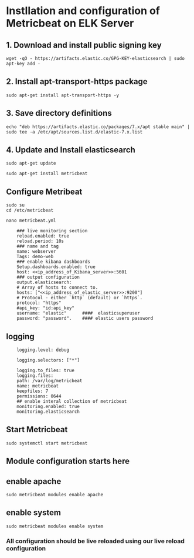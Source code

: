 # Instllation and configuration of Metricbeat on ELK Server

## 1. Download and install public signing key 



    wget -qO - https://artifacts.elastic.co/GPG-KEY-elasticsearch | sudo apt-key add -

## 2. Install apt-transport-https package

    sudo apt-get install apt-transport-https -y

## 3. Save directory definitions

    echo "deb https://artifacts.elastic.co/packages/7.x/apt stable main" | sudo tee -a /etc/apt/sources.list.d/elastic-7.x.list


## 4. Update and Install elasticsearch

    sudo apt-get update 

    sudo apt-get install metricbeat

## Configure Metribeat

    sudo su
    cd /etc/metricbeat

    nano metricbeat.yml

        ### live monitoring section 
        reload.enabled: true
        reload.period: 10s
        ### name and tag
        name: webserver
        Tags: demo-web
        ### enable kibana dashboards
        Setup.dashboards.enabled: true
        host: <<ip_address_of_Kibana_server>>:5601
        ### output configuration
        output.elasticsearch:
        # Array of hosts to connect to.
        hosts: ["<<ip_address_of_elastic_server>>:9200"]
        # Protocol - either `http` (default) or `https`.
        protocol: "https"
        #api_key: "id:api_key"
        username: "elastic"      ####  elasticsuperuser
        password: "password".    #### elastic users password
 ## logging
        logging.level: debug

        logging.selectors: ["*"]

        logging.to_files: true
        logging.files:
        path: /var/log/metricbeat
        name: metricbeat
        keepfiles: 7
        permissions: 0644
        ## enable interal collection of metricbeat
        monitoring.enabled: true
        monitoring.elasticsearch



## Start Metricbeat

    sudo systemctl start metricbeat

## Module configuration starts here

## enable apache

    sudo metricbeat modules enable apache

## enable system

    sudo metricbeat modules enable system



### All configuration should be live reloaded using our live reload configuration



